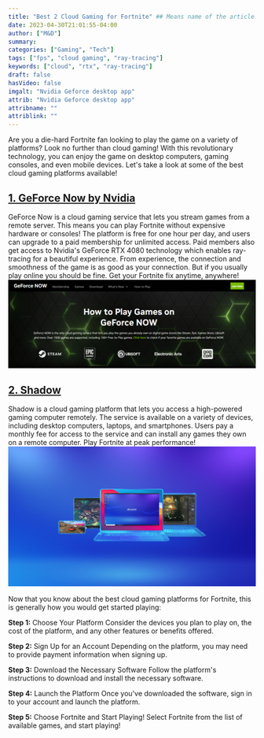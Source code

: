 ```yaml
---
title: "Best 2 Cloud Gaming for Fortnite" ## Means name of the article is filename
date: 2023-04-30T21:01:55-04:00
author: ["M&D"]
summary:
categories: ["Gaming", "Tech"]
tags: ["fps", "cloud gaming", "ray-tracing"]
keywords: ["cloud", "rtx", "ray-tracing"]
draft: false
hasVideo: false
imgalt: "Nvidia Geforce desktop app"
attrib: "Nvidia Geforce desktop app"
attribname: ""
attriblink: ""
---
```


Are you a die-hard Fortnite fan looking to play the game on a variety of platforms? Look no further than cloud gaming! With this revolutionary technology, you can enjoy the game on desktop computers, gaming consoles, and even mobile devices. Let's take a look at some of the best cloud gaming platforms available!

## [1. GeForce Now by Nvidia](https://www.nvidia.com/en-us/geforce-now/)

GeForce Now is a cloud gaming service that lets you stream games from a remote server. This means you can play Fortnite without expensive hardware or consoles! The platform is free for one hour per day, and users can upgrade to a paid membership for unlimited access. Paid members also get access to Nvidia's GeForce RTX 4080 technology which enables ray-tracing for a beautiful experience. From experience, the connection and smoothness of the game is as good as your connection. But if you usually play online you should be fine. Get your Fortnite fix anytime, anywhere!
![GeForce website](geforce-howto.png)
<br>

## [2. Shadow](https://shadow.tech/)

Shadow is a cloud gaming platform that lets you access a high-powered gaming computer remotely. The service is available on a variety of devices, including desktop computers, laptops, and smartphones. Users pay a monthly fee for access to the service and can install any games they own on a remote computer. Play Fortnite at peak performance!
![Shadow](Shadow-Packshot-min.png)

Now that you know about the best cloud gaming platforms for Fortnite, this is generally how you would get started playing:

**Step 1:** Choose Your Platform
Consider the devices you plan to play on, the cost of the platform, and any other features or benefits offered.

**Step 2:** Sign Up for an Account
Depending on the platform, you may need to provide payment information when signing up.

**Step 3:** Download the Necessary Software
Follow the platform's instructions to download and install the necessary software.

**Step 4:** Launch the Platform
Once you've downloaded the software, sign in to your account and launch the platform.

**Step 5:** Choose Fortnite and Start Playing!
Select Fortnite from the list of available games, and start playing!
<br>
<br>
<br>
<br>
<br>
